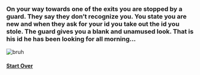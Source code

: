 ### On your way towards one of the exits you are stopped by a guard. They say they don’t recognize you. You state you are new and when they ask for your id you take out the id you stole. The guard gives you a blank and unamused look. That is his id he has been looking for all morning…
![bruh](https://live.staticflickr.com/4042/4179809968_fa6344df01_b.jpg)
#### [Start Over](../beginning/beginning.md)